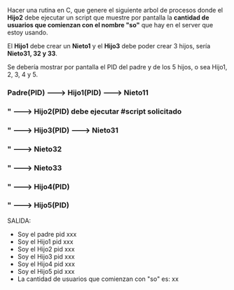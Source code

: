 Hacer una rutina en C, que genere el siguiente arbol de procesos donde el **Hijo2** debe ejecutar un script que muestre por pantalla la **cantidad de usuarios que comienzan con el nombre "so"** que hay en el server que estoy usando.

El **Hijo1** debe crear un **Nieto1** y el **Hijo3** debe poder crear 3 hijos, sería **Nieto31, 32 y 33**.

Se debería mostrar por pantalla el PID del padre y de los 5 hijos, o sea Hijo1, 2, 3, 4 y 5.

### Padre(PID) ---> Hijo1(PID) ---> Nieto11
###    "       ---> Hijo2(PID) debe ejecutar #script solicitado
###    "       ---> Hijo3(PID) ---> Nieto31
###                    "       ---> Nieto32
###                    "       ---> Nieto33
###    "       ---> Hijo4(PID)
###    "       ---> Hijo5(PID)

SALIDA:
 - Soy el padre pid xxx
 - Soy el Hijo1 pid xxx
 - Soy el Hijo2 pid xxx
 - Soy el Hijo3 pid xxx
 - Soy el Hijo4 pid xxx
 - Soy el Hijo5 pid xxx
 - La cantidad de usuarios que comienzan con "so" es: xx